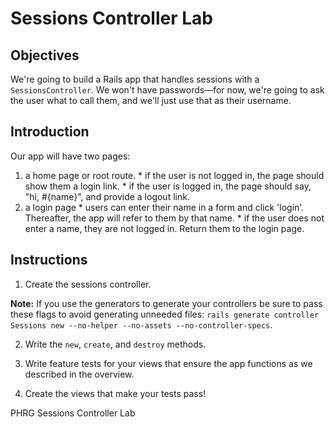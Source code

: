 # Sessions Controller Lab

## Objectives

We're going to build a Rails app that handles sessions with a `SessionsController`. We won't have passwords—for now, we're going to ask the user what to call them, and we'll just use that as their username.

## Introduction

Our app will have two pages:
  1. a home page or root route.
    * if the user is not logged in, the page should show them a login link.
    * if the user is logged in, the page should say, "hi, #{name}", and provide a logout link.
  2. a login page
    * users can enter their name in a form and click 'login'. Thereafter, the app will refer to them by that name.
    * if the user does not enter a name, they are not logged in. Return them to the login page.

## Instructions

1. Create the sessions controller.

  **Note:** If you use the generators to generate your controllers be sure to pass these flags to avoid generating unneeded files: `rails generate controller Sessions new --no-helper --no-assets --no-controller-specs`.

2. Write the `new`, `create`, and `destroy` methods.

3. Write feature tests for your views that ensure the app functions as we described in the overview.

4. Create the views that make your tests pass!

<p data-visibility='hidden'>PHRG Sessions Controller Lab</p>